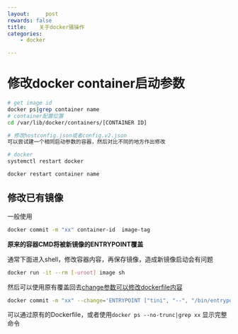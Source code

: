 ```yaml
---
layout:     post
rewards: false
title:    关于docker骚操作
categories:
    - docker

---
```




# 修改docker container启动参数

```sh
# get image id
docker ps|grep container name
# container配置位置
cd /var/lib/docker/containers/[CONTAINER ID]

# 修改hostconfig.json或者config.v2.json
可以尝试建一个相同启动参数的容器，然后对比不同的地方作出修改

# docker
systemctl restart docker

docker restart container name
```

## 修改已有镜像

一般使用

```sh
docker commit -m "xx" container-id  image-tag
```

**原来的容器CMD将被新镜像的ENTRYPOINT覆盖**

通常下面进入shell，修改容器内容，再保存镜像，造成新镜像启动会有问题

```sh
docker run -it --rm [-uroot] image sh
```

然后可以使用原有覆盖回去[change参数可以修改dockerfile内容](https://docs.docker.com/engine/reference/commandline/commit/#change)

```sh
docker commit -m "xx" --change='ENTRYPOINT ["tini", "--", "/bin/entrypoint.sh"]' container-id  image-tag
```

可以通过原有的Dockerfile，或者使用`docker ps --no-trunc|grep xx` 显示完整命令
